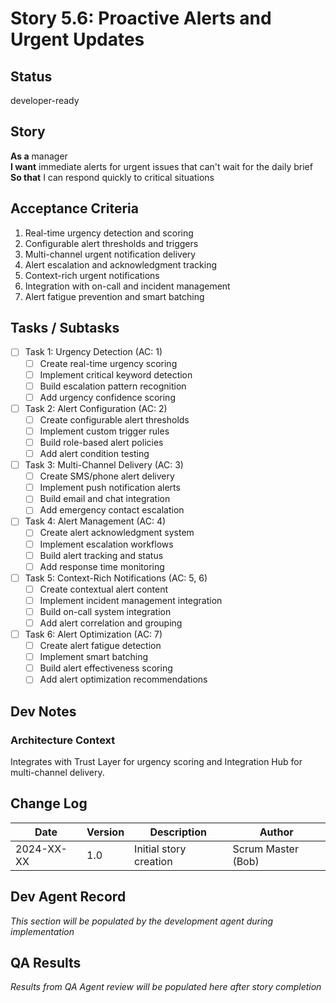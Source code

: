 # Story 5.6: Proactive Alerts and Urgent Updates

## Status
developer-ready

## Story
**As a** manager  
**I want** immediate alerts for urgent issues that can't wait for the daily brief  
**So that** I can respond quickly to critical situations

## Acceptance Criteria
1. Real-time urgency detection and scoring
2. Configurable alert thresholds and triggers
3. Multi-channel urgent notification delivery
4. Alert escalation and acknowledgment tracking
5. Context-rich urgent notifications
6. Integration with on-call and incident management
7. Alert fatigue prevention and smart batching

## Tasks / Subtasks
- [ ] Task 1: Urgency Detection (AC: 1)
  - [ ] Create real-time urgency scoring
  - [ ] Implement critical keyword detection
  - [ ] Build escalation pattern recognition
  - [ ] Add urgency confidence scoring
- [ ] Task 2: Alert Configuration (AC: 2)
  - [ ] Create configurable alert thresholds
  - [ ] Implement custom trigger rules
  - [ ] Build role-based alert policies
  - [ ] Add alert condition testing
- [ ] Task 3: Multi-Channel Delivery (AC: 3)
  - [ ] Create SMS/phone alert delivery
  - [ ] Implement push notification alerts
  - [ ] Build email and chat integration
  - [ ] Add emergency contact escalation
- [ ] Task 4: Alert Management (AC: 4)
  - [ ] Create alert acknowledgment system
  - [ ] Implement escalation workflows
  - [ ] Build alert tracking and status
  - [ ] Add response time monitoring
- [ ] Task 5: Context-Rich Notifications (AC: 5, 6)
  - [ ] Create contextual alert content
  - [ ] Implement incident management integration
  - [ ] Build on-call system integration
  - [ ] Add alert correlation and grouping
- [ ] Task 6: Alert Optimization (AC: 7)
  - [ ] Create alert fatigue detection
  - [ ] Implement smart batching
  - [ ] Build alert effectiveness scoring
  - [ ] Add alert optimization recommendations

## Dev Notes
### Architecture Context
Integrates with Trust Layer for urgency scoring and Integration Hub for multi-channel delivery.

## Change Log
| Date | Version | Description | Author |
|------|---------|-------------|---------|
| 2024-XX-XX | 1.0 | Initial story creation | Scrum Master (Bob) |

## Dev Agent Record
*This section will be populated by the development agent during implementation*

## QA Results
*Results from QA Agent review will be populated here after story completion*